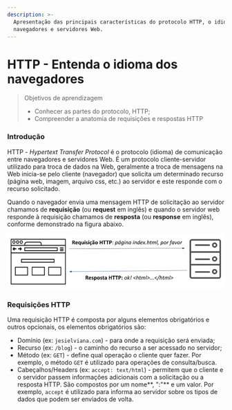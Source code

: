 ```yaml
---
description: >-
  Apresentação das principais características do protocolo HTTP, o idioma dos
  navegadores e servidores Web.
---
```


# HTTP - Entenda o idioma dos navegadores

> Objetivos de aprendizagem
>
> * Conhecer as partes do protocolo,  HTTP;
> * Compreender a anatomia de requisições e respostas HTTP

### Introdução

HTTP - _Hypertext Transfer Protocol_ é o protocolo \(idioma\) de comunicação entre navegadores e servidores Web. É um protocolo cliente-servidor utilizado para troca de dados na Web, geralmente a troca de mensagens na Web inicia-se pelo cliente \(navegador\) que solicita um determinado recurso \(página web, imagem, arquivo css, etc.\) ao servidor e este responde com o recurso solicitado. 

Quando o navegador envia uma mensagem HTTP de solicitação ao servidor chamamos de **requisição** \(ou **request** em inglês\) e quando o servidor web responde à requisição chamamos de **resposta** \(ou **response** em inglês\), conforme demonstrado na figura abaixo.

![Exemplo de requisi&#xE7;&#xE3;o e resposta HTTP](../.gitbook/assets/request-response.png)

### Requisições HTTP

Uma requisição HTTP é composta por alguns elementos obrigatórios e outros opcionais, os elementos obrigatórios são:

* Domínio \(ex: `jesielviana.com`\) -  para onde a requisição será enviada;
* Recurso \(ex: `/blog`\) - o caminho do recurso a ser acessado no servidor;
* Método \(ex: `GET`\) - define qual operação o cliente quer fazer. Por exemplo, o método `GET` é utilizado para operações de consulta/busca. 
* Cabeçalhos/Headers \(ex: `accept: text/html`\) -  permitem que o cliente e o servidor passem informações adicionais com a solicitação ou a resposta HTTP. São compostos por um nome**, ":"** e um valor. Por exemplo, `accept` é utilizado para informa ao servidor sobre os tipos de dados que podem ser enviados de volta. 

